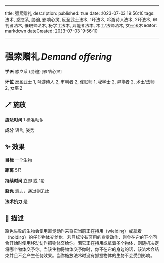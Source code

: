 
---
title: 强索赠礼
description: 
published: true
date: 2023-07-03 19:56:10
tags: 法术, 惑控系, 胁迫, 影响心灵, 反圣武士法术, 1环法术, 吟游诗人法术, 2环法术, 审判者法术, 催眠师法术, 秘学士法术, 异能者法术, 术士/法师法术, 女巫法术
editor: markdown
dateCreated: 2023-07-03 19:56:10

---

# **强索赠礼** *Demand offering*

**学派** 惑控系 (胁迫) \[影响心灵\] 

**环位** 反圣武士 1, 吟游诗人 2, 审判者 2, 催眠师 1, 秘学士 2, 异能者 2, 术士/法师 2, 女巫 2

## 🪄 施放

**施法时间** 1 标准动作

**成分** 语言, 姿势

## ✨ 效果 

**目标** 一个生物 

**距离** 5尺  

**持续时间** 立即 或 1轮 

**豁免** 意志，通过则无效

**法术抗力** 是

## 📖 描述

豁免失败的生物会使用直觉动作来将它当前正在持用（wielding）或拿着（holding）的任何物体交给你。若目标没有可用的直觉动作，则会在它的下个回合开始时使用移动动作把物体交给你。若它正在持用或拿着多个物体，则随机决定将哪个物体交予你。当该生物将物体交予你时，你不在它的身边的话，该法术会结束并且不会产生任何效果。当你施放法术时没有抓握物体的生物不会受到影响。
    